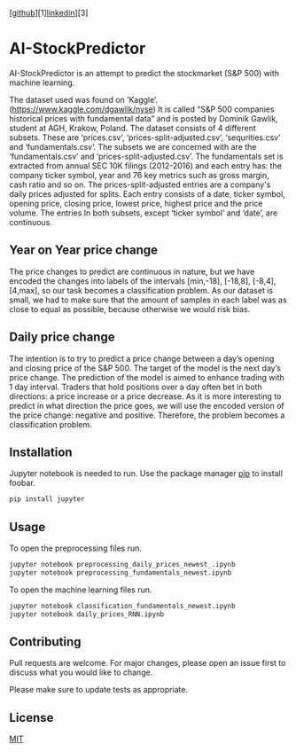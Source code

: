 
[[github](https://cloud.githubusercontent.com/assets/17016297/18839843/0e06a67a-83d2-11e6-993a-b35a182500e0.png)][1][linkedin](https://cloud.githubusercontent.com/assets/17016297/18839848/0fc7e74e-83d2-11e6-8c6a-277fc9d6e067.png)][3]


# AI-StockPredictor

AI-StockPredictor is an attempt to predict the stockmarket (S&P 500) with machine learning.

The dataset used was found on ‘Kaggle’. (https://www.kaggle.com/dgawlik/nyse) It is called “S&P 500 companies historical prices with fundamental data” and is posted by Dominik Gawlik, student at AGH, Krakow, Poland. 
The dataset consists of 4 different subsets. These are ‘prices.csv’, ‘prices-split-adjusted.csv’, ‘sequrities.csv’ and ‘fundamentals.csv’. The subsets we are concerned with are the ‘fundamentals.csv’ and ‘prices-split-adjusted.csv’. The fundamentals set is extracted from annual SEC 10K filings (2012-2016) and each entry has: the company ticker symbol, year and 76 key metrics such as gross margin, cash ratio and so on. The prices-split-adjusted entries are a company's daily prices adjusted for splits. Each entry consists of a date, ticker symbol, opening price, closing price, lowest price, highest price and the price volume. The entries In both subsets, except ‘ticker symbol’ and ‘date’, are continuous. 

## Year on Year price change
The price changes to predict are continuous in nature, but we have encoded the changes into labels of the intervals [min,-18], [-18,8], [-8,4], [4,max], so our task becomes a classification problem. As our dataset is small, we had to make sure that the amount of samples in each label was as close to equal as possible, because otherwise we would risk bias.


## Daily price change
The intention is to try to predict a price change between a day’s opening and closing price of the S&P 500. The target of the model is the next day’s price change. The prediction of the model is aimed to enhance trading with 1 day interval. Traders that hold positions over a day often bet in both directions: a price increase or a price decrease. As it is more interesting to predict in what direction the price goes, we will use the encoded version of the price change: negative and positive. Therefore, the problem becomes a classification problem.



## Installation

Jupyter notebook is needed to run.
Use the package manager [pip](https://pypi.org/project/jupyter/) to install foobar.

```bash
pip install jupyter
```

## Usage

To open the preprocessing files run.

```bash
jupyter notebook preprocessing_daily_prices_newest_.ipynb
jupyter notebook preprocessing_fundamentals_newest.ipynb
```

To open the machine learning files run.

```bash
jupyter notebook classification_fundamentals_newest.ipynb 
jupyter notebook daily_prices_RNN.ipynb
```

## Contributing
Pull requests are welcome. For major changes, please open an issue first to discuss what you would like to change.

Please make sure to update tests as appropriate.

## License
[MIT](https://choosealicense.com/licenses/mit/)


[1]: http://www.github.com/dogg3
[2]: https://www.linkedin.com/in/doggeland
